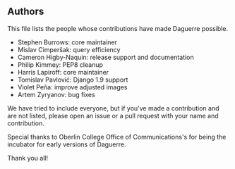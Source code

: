 ## Authors

This file lists the people whose contributions have made Daguerre possible.

* Stephen Burrows: core maintainer
* Mislav Cimperšak: query efficiency
* Cameron Higby-Naquin: release support and documentation
* Philip Kimmey: PEP8 cleanup
* Harris Lapiroff: core maintainer
* Tomislav Pavlović: Django 1.9 support
* Violet Peña: improve adjusted images
* Artem Zyryanov: bug fixes

We have tried to include everyone, but if you've made a contribution and are not listed, please open an issue or a pull request with your name and contribution.

Special thanks to Oberlin College Office of Communications's for being the incubator for early versions of Daguerre.

Thank you all!
